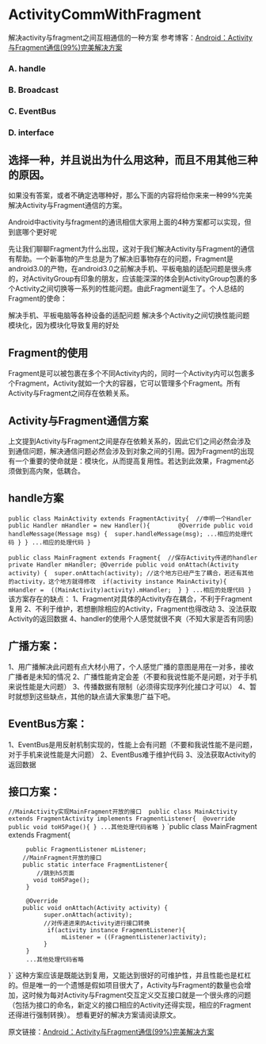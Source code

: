 # ActivityCommWithFragment
解决activity与fragment之间互相通信的一种方案
参考博客：[Android：Activity与Fragment通信(99%)完美解决方案](http://www.jianshu.com/p/1b824e26105b)
### A. handle
### B. Broadcast
### C. EventBus
### D. interface

选择一种，并且说出为什么用这种，而且不用其他三种的原因。
--------------------------------------------------------------
如果没有答案，或者不确定选哪种好，那么下面的内容将给你来来一种99%完美解决Activity与Fragment通信的方案。

Android中activity与fragment的通讯相信大家用上面的4种方案都可以实现，但到底哪个更好呢

先让我们聊聊Fragment为什么出现，这对于我们解决Activity与Fragment的通信有帮助。一个新事物的产生总是为了解决旧事物存在的问题，Fragment是android3.0的产物，在android3.0之前解决手机、平板电脑的适配问题是很头疼的，对ActivityGroup有印象的朋友，应该能深深的体会到ActivityGroup包裹的多个Activity之间切换等一系列的性能问题。由此Fragment诞生了。个人总结的Fragment的使命：

解决手机、平板电脑等各种设备的适配问题
解决多个Activity之间切换性能问题
模块化，因为模块化导致复用的好处
## Fragment的使用
Fragment是可以被包裹在多个不同Activity内的，同时一个Activity内可以包裹多个Fragment，Activity就如一个大的容器，它可以管理多个Fragment。所有Activity与Fragment之间存在依赖关系。

## Activity与Fragment通信方案
上文提到Activity与Fragment之间是存在依赖关系的，因此它们之间必然会涉及到通信问题，解决通信问题必然会涉及到对象之间的引用。因为Fragment的出现有一个重要的使命就是：模块化，从而提高复用性。若达到此效果，Fragment必须做到高内聚，低耦合。

## handle方案
`public class MainActivity extends FragmentActivity{ 
      //申明一个Handler 
      public Handler mHandler = new Handler(){       
          @Override
           public void handleMessage(Message msg) { 
                super.handleMessage(msg);
                 ...相应的处理代码
           }
     }
     ...相应的处理代码
   }`

`public class MainFragment extends Fragment{ 
          //保存Activity传递的handler
           private Handler mHandler;
           @Override
           public void onAttach(Activity activity) { 
                super.onAttach(activity);
               //这个地方已经产生了耦合，若还有其他的activity，这个地方就得修改 
                if(activity instance MainActivity){ 
                      mHandler =  ((MainActivity)activity).mHandler; 
                }
           }
           ...相应的处理代码
     }`
该方案存在的缺点：
1、Fragment对具体的Activity存在耦合，不利于Fragment复用
2、不利于维护，若想删除相应的Activity，Fragment也得改动
3、没法获取Activity的返回数据
4、handler的使用个人感觉就很不爽（不知大家是否有同感)
## 广播方案：
1、用广播解决此问题有点大材小用了，个人感觉广播的意图是用在一对多，接收广播者是未知的情况
2、广播性能肯定会差（不要和我说性能不是问题，对于手机来说性能是大问题）
3、传播数据有限制（必须得实现序列化接口才可以）
4、暂时就想到这些缺点，其他的缺点请大家集思广益下吧。
## EventBus方案：
1、EventBus是用反射机制实现的，性能上会有问题（不要和我说性能不是问题，对于手机来说性能是大问题）
2、EventBus难于维护代码
3、没法获取Activity的返回数据
## 接口方案：
`//MainActivity实现MainFragment开放的接口 
  public class MainActivity extends FragmentActivity implements FragmentListener{ 
        @override
         public void toH5Page(){ }
       ...其他处理代码省略
   }` 
  `public class MainFragment extends Fragment{

         public FragmentListener mListener;  
        //MainFragment开放的接口 
        public static interface FragmentListener{ 
            //跳到h5页面
           void toH5Page();
         }

         @Override 
        public void onAttach(Activity activity) { 
              super.onAttach(activity); 
              //对传递进来的Activity进行接口转换
               if(activity instance FragmentListener){
                   mListener = ((FragmentListener)activity); 
              }
         }
         ...其他处理代码省略 
  }`
这种方案应该是既能达到复用，又能达到很好的可维护性，并且性能也是杠杠的。但是唯一的一个遗憾是假如项目很大了，Activity与Fragment的数量也会增加，这时候为每对Activity与Fragment交互定义交互接口就是一个很头疼的问题（包括为接口的命名，新定义的接口相应的Activity还得实现，相应的Fragment还得进行强制转换）。 想看更好的解决方案请阅读原文。

原文链接：[Android：Activity与Fragment通信(99%)完美解决方案](http://www.jianshu.com/p/1b824e26105b)
